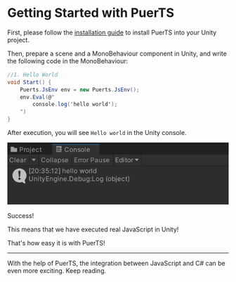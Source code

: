# Getting Started with PuerTS
First, please follow the [installation guide](../install.md) to install PuerTS into your Unity project.

Then, prepare a scene and a MonoBehaviour component in Unity, and write the following code in the MonoBehaviour:

```csharp
//1. Hello World
void Start() {
    Puerts.JsEnv env = new Puerts.JsEnv();
    env.Eval(@"
        console.log('hello world');
    ")
}
```
After execution, you will see `Hello world` in the Unity console.

![throttle cpu](../../..//pic/1.png)

Success!

This means that we have executed real JavaScript in Unity!

That's how easy it is with PuerTS!

------------

With the help of PuerTS, the integration between JavaScript and C# can be even more exciting. Keep reading.